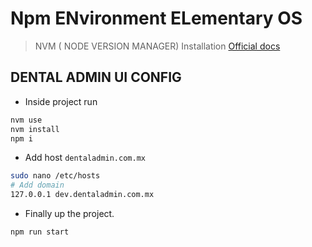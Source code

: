 # Npm ENvironment ELementary OS

> NVM ( NODE VERSION MANAGER) Installation [Official docs](https://github.com/nvm-sh/nvm#installing-and-updating)

## DENTAL ADMIN UI CONFIG

* Inside project run

```bash
nvm use
nvm install
npm i
```

* Add host `dentaladmin.com.mx`

```bash
sudo nano /etc/hosts
# Add domain
127.0.0.1 dev.dentaladmin.com.mx
```

* Finally up the project.

```bash
npm run start
```
